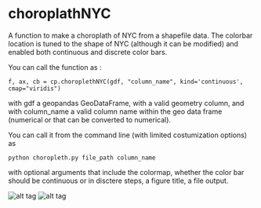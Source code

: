 # choroplathNYC
A function to make a choroplath of NYC from a shapefile data. The colorbar location is tuned to the shape of NYC (although it can be modified) and enabled both continuous and discrete color bars.


You can call the function as :


    f, ax, cb = cp.choroplethNYC(gdf, "column_name", kind='continuous', cmap="viridis")

    
with gdf a geopandas GeoDataFrame, with a valid geometry column, and with column_name a valid column name within the geo data frame (numerical or that can be converted to numerical).

You can call it from the command line (with limited costumization options) as 

    python choropleth.py file_path column_name 

with optional arguments that include the colormap, whether the color bar should be continuous or in disctere steps, a figure title, a file output. 

![alt tag](https://raw.githubusercontent.com/fedhere/choroplathNYC/master/NYCpopzip.png)
![alt tag](https://raw.githubusercontent.com/fedhere/choroplathNYC/master/NYCcountyzip.png)
